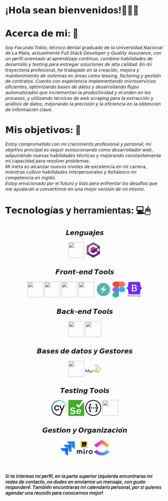 # ¡𝗛𝗼𝗹𝗮 𝘀𝗲𝗮𝗻 𝗯𝗶𝗲𝗻𝘃𝗲𝗻𝗶𝗱𝗼s!👨‍💻👋


# 𝗔𝗰𝗲𝗿𝗰𝗮 𝗱𝗲 𝗺𝗶:  💬

𝘚𝘰𝘺 𝘍𝘢𝘤𝘶𝘯𝘥𝘰 𝘛𝘰𝘣𝘪𝘰, 𝘵𝘦́𝘤𝘯𝘪𝘤𝘰 𝘥𝘦𝘯𝘵𝘢𝘭 𝘨𝘳𝘢𝘥𝘶𝘢𝘥𝘰 𝘥𝘦 𝘭𝘢 𝘜𝘯𝘪𝘷𝘦𝘳𝘴𝘪𝘥𝘢𝘥 𝘕𝘢𝘤𝘪𝘰𝘯𝘢𝘭 𝘥𝘦 𝘓𝘢 𝘗𝘭𝘢𝘵𝘢, 𝘢𝘤𝘵𝘶𝘢𝘭𝘮𝘦𝘯𝘵𝘦 𝘍𝘶𝘭𝘭 𝘚𝘵𝘢𝘤𝘬 𝘋𝘦𝘷𝘦𝘭𝘰𝑝𝘦𝘳 𝘺 𝘘𝘶𝘢𝘭𝘪𝘵𝘺 𝘈𝘴𝘴𝘶𝘳𝘢𝘯𝘤𝘦, 𝘤𝘰𝘯 𝘶𝘯 𝑝𝘦𝘳𝘧𝘪𝘭 𝘰𝘳𝘪𝘦𝘯𝘵𝘢𝘥𝘰 𝘢𝘭 𝘢𝑝𝘳𝘦𝘯𝘥𝘪𝘻𝘢𝘫𝘦 𝘤𝘰𝘯𝘵𝘪𝘯𝘶𝘰, 𝘤𝘰𝘮𝘣𝘪𝘯𝘰 𝘩𝘢𝘣𝘪𝘭𝘪𝘥𝘢𝘥𝘦𝘴 𝘥𝘦 𝘥𝘦𝘴𝘢𝘳𝘳𝘰𝘭𝘭𝘰 𝘺 𝘵𝘦𝘴𝘵𝘪𝘯𝘨 𝑝𝘢𝘳𝘢 𝘦𝘯𝘵𝘳𝘦𝘨𝘢𝘳 𝘴𝘰𝘭𝘶𝘤𝘪𝘰𝘯𝘦𝘴 𝘥𝘦 𝘢𝘭𝘵𝘢 𝘤𝘢𝘭𝘪𝘥𝘢𝘥.
𝘌𝘯 𝘮𝘪 𝘵𝘳𝘢𝘺𝘦𝘤𝘵𝘰𝘳𝘪𝘢 𝑝𝘳𝘰𝘧𝘦𝘴𝘪𝘰𝘯𝘢𝘭, 𝘩𝘦 𝘵𝘳𝘢𝘣𝘢𝘫𝘢𝘥𝘰 𝘦𝘯 𝘭𝘢 𝘤𝘳𝘦𝘢𝘤𝘪𝘰́𝘯, 𝘮𝘦𝘫𝘰𝘳𝘢 𝘺 𝘮𝘢𝘯𝘵𝘦𝘯𝘪𝘮𝘪𝘦𝘯𝘵𝘰 𝘥𝘦 𝘴𝘪𝘴𝘵𝘦𝘮𝘢𝘴 𝘦𝘯 𝘢́𝘳𝘦𝘢𝘴 𝘤𝘰𝘮𝘰 𝘭𝘦𝘢𝘴𝘪𝘯𝘨, 𝘧𝘢𝘤𝘵𝘰𝘳𝘪𝘯𝘨 𝘺 𝘨𝘦𝘴𝘵𝘪𝘰́𝘯 𝘥𝘦 𝘤𝘰𝘯𝘵𝘳𝘢𝘵𝘰𝘴. 𝘊𝘶𝘦𝘯𝘵𝘰 𝘤𝘰𝘯 𝘦𝘹𝑝𝘦𝘳𝘪𝘦𝘯𝘤𝘪𝘢 𝘪𝘮𝑝𝘭𝘦𝘮𝘦𝘯𝘵𝘢𝘯𝘥𝘰 𝘮𝘪𝘤𝘳𝘰𝘴𝘦𝘳𝘷𝘪𝘤𝘪𝘰𝘴 𝘦𝘧𝘪𝘤𝘪𝘦𝘯𝘵𝘦𝘴, 𝘰𝑝𝘵𝘪𝘮𝘪𝘻𝘢𝘯𝘥𝘰 𝘣𝘢𝘴𝘦𝘴 𝘥𝘦 𝘥𝘢𝘵𝘰𝘴 𝘺 𝘥𝘦𝘴𝘢𝘳𝘳𝘰𝘭𝘭𝘢𝘯𝘥𝘰 𝘧𝘭𝘶𝘫𝘰𝘴 𝘢𝘶𝘵𝘰𝘮𝘢𝘵𝘪𝘻𝘢𝘥𝘰𝘴 𝘲𝘶𝘦 𝘪𝘯𝘤𝘳𝘦𝘮𝘦𝘯𝘵𝘢𝘯 𝘭𝘢 𝑝𝘳𝘰𝘥𝘶𝘤𝘵𝘪𝘷𝘪𝘥𝘢𝘥 𝘺 𝘦𝘭 𝘰𝘳𝘥𝘦𝘯 𝘦𝘯 𝘭𝘰𝘴 𝑝𝘳𝘰𝘤𝘦𝘴𝘰𝘴, 𝘺 𝘶𝘵𝘪𝘭𝘪𝘻𝘢𝘯𝘥𝘰 𝘵𝘦́𝘤𝘯𝘪𝘤𝘢𝘴 𝘥𝘦 𝘸𝘦𝘣 𝘴𝘤𝘳𝘢𝑝𝘪𝘯𝘨 𝑝𝘢𝘳𝘢 𝘭𝘢 𝘦𝘹𝘵𝘳𝘢𝘤𝘤𝘪𝘰́𝘯 𝘺 𝘢𝘯𝘢́𝘭𝘪𝘴𝘪𝘴 𝘥𝘦 𝘥𝘢𝘵𝘰𝘴, 𝘮𝘦𝘫𝘰𝘳𝘢𝘯𝘥𝘰 𝘭𝘢 𝑝𝘳𝘦𝘤𝘪𝘴𝘪𝘰́𝘯 𝘺 𝘭𝘢 𝘦𝘧𝘪𝘤𝘪𝘦𝘯𝘤𝘪𝘢 𝘦𝘯 𝘭𝘢 𝘰𝘣𝘵𝘦𝘯𝘤𝘪𝘰́𝘯 𝘥𝘦 𝘪𝘯𝘧𝘰𝘳𝘮𝘢𝘤𝘪𝘰́𝘯 𝘤𝘭𝘢𝘷𝘦.
</br>

# 𝗠𝗶𝘀 𝗼𝗯𝗷𝗲𝘁𝗶𝘃𝗼𝘀:  🔮
𝘌𝘴𝘵𝘰𝘺 𝘤𝘰𝘮𝑝𝘳𝘰𝘮𝘦𝘵𝘪𝘥𝘰 𝘤𝘰𝘯 𝘮𝘪 𝘤𝘳𝘦𝘤𝘪𝘮𝘪𝘦𝘯𝘵𝘰 𝑝𝘳𝘰𝘧𝘦𝘴𝘪𝘰𝘯𝘢𝘭 𝘺 𝑝𝘦𝘳𝘴𝘰𝘯𝘢𝘭, 𝘮𝘪 𝘰𝘣𝘫𝘦𝘵𝘪𝘷𝘰 𝑝𝘳𝘪𝘯𝘤𝘪𝑝𝘢𝘭 𝘦𝘴 𝘴𝘦𝘨𝘶𝘪𝘳 𝘦𝘷𝘰𝘭𝘶𝘤𝘪𝘰𝘯𝘢𝘯𝘥𝘰 𝘤𝘰𝘮𝘰 𝘥𝘦𝘴𝘢𝘳𝘳𝘰𝘭𝘭𝘢𝘥𝘰𝘳 𝘸𝘦𝘣, 𝘢𝘥𝘲𝘶𝘪𝘳𝘪𝘦𝘯𝘥𝘰 𝘯𝘶𝘦𝘷𝘢𝘴 𝘩𝘢𝘣𝘪𝘭𝘪𝘥𝘢𝘥𝘦𝘴 𝘵𝘦́𝘤𝘯𝘪𝘤𝘢𝘴 𝘺 𝘮𝘦𝘫𝘰𝘳𝘢𝘯𝘥𝘰 𝘤𝘰𝘯𝘴𝘵𝘢𝘯𝘵𝘦𝘮𝘦𝘯𝘵𝘦 𝘮𝘪 𝘤𝘢𝑝𝘢𝘤𝘪𝘥𝘢𝘥 𝑝𝘢𝘳𝘢 𝘳𝘦𝘴𝘰𝘭𝘷𝘦𝘳 𝑝𝘳𝘰𝘣𝘭𝘦𝘮𝘢𝘴.
 </br>
𝘔𝘪 𝘮𝘦𝘵𝘢 𝘦𝘴 𝘢𝘭𝘤𝘢𝘯𝘻𝘢𝘳 𝘯𝘶𝘦𝘷𝘰𝘴 𝘯𝘪𝘷𝘦𝘭𝘦𝘴 𝘥𝘦 𝘦𝘹𝘤𝘦𝘭𝘦𝘯𝘤𝘪𝘢 𝘦𝘯 𝘮𝘪 𝘤𝘢𝘳𝘳𝘦𝘳𝘢, 𝘮𝘪𝘦𝘯𝘵𝘳𝘢𝘴 𝘤𝘶𝘭𝘵𝘪𝘷𝘰 𝘩𝘢𝘣𝘪𝘭𝘪𝘥𝘢𝘥𝘦𝘴 𝘪𝘯𝘵𝘦𝘳𝑝𝘦𝘳𝘴𝘰𝘯𝘢𝘭𝘦𝘴 𝘺 𝘧𝘰𝘳𝘵𝘢𝘭𝘦𝘻𝘤𝘰 𝘮𝘪 𝘤𝘰𝘮𝑝𝘦𝘵𝘦𝘯𝘤𝘪𝘢 𝘦𝘯 𝘪𝘯𝘨𝘭𝘦́𝘴.
 </br>
𝘌𝘴𝘵𝘰𝘺 𝘦𝘮𝘰𝘤𝘪𝘰𝘯𝘢𝘥𝘰 𝑝𝘰𝘳 𝘦𝘭 𝘧𝘶𝘵𝘶𝘳𝘰 𝘺 𝘭𝘪𝘴𝘵𝘰 𝑝𝘢𝘳𝘢 𝘦𝘯𝘧𝘳𝘦𝘯𝘵𝘢𝘳 𝘭𝘰𝘴 𝘥𝘦𝘴𝘢𝘧í𝘰𝘴 𝘲𝘶𝘦 𝘮𝘦 𝘢𝘺𝘶𝘥𝘢𝘳𝘢́𝘯 𝘢 𝘤𝘰𝘯𝘷𝘦𝘳𝘵𝘪𝘳𝘮𝘦 𝘦𝘯 𝘶𝘯𝘢 𝘮𝘦𝘫𝘰𝘳 𝘷𝘦𝘳𝘴𝘪𝘰́𝘯 𝘥𝘦 𝘮í 𝘮𝘪𝘴𝘮𝘰.

# 𝗧𝗲𝗰𝗻𝗼𝗹𝗼𝗴í𝗮𝘀 y herramientas: 💻🖱

<h2 align="center">𝙇𝙚𝙣𝙜𝙪𝙖𝙟𝙚𝙨</h2>
<div class="image-container" align="center" >
<a ><img src="https://github.com/Facundotobio/Facundotobio/assets/109319944/71de8592-9798-4fe5-a8c6-356adf2120fe" width="50" height="50"/> </a>
<a><img src="https://raw.githubusercontent.com/devicons/devicon/master/icons/csharp/csharp-original.svg"  width="50" height="50"/> </a>
</div>

<h2 align="center"> 𝙁𝙧𝙤𝙣𝙩-𝙚𝙣𝙙 𝙏𝙤𝙤𝙡𝙨</h2>
<div align="center">
<a><img src="https://github.com/Facundotobio/Facundotobio/assets/109319944/80550929-9024-4e8b-a048-29e671d7095c"  width="50" height="50"/> </a>
<a><img src="https://github.com/Facundotobio/Facundotobio/assets/109319944/a0f9128c-b352-43fb-b8fe-4bee305fb247"  width="50" height="50"/> </a>
<a><img src="https://github.com/Facundotobio/Facundotobio/assets/109319944/38d4dd66-fe1c-4e73-8400-e560e11f0359"  width="50" height="50"/> </a>
<a><img src="https://github.com/Facundotobio/Facundotobio/assets/109319944/7653ad66-31e0-4fde-a8db-af5577acb7d3"  width="50" height="50"/> </a>
<a><img  src="./chackraUI.png" width="50" height="50" /> </a>
<a><img  src="./figma.png" width="40" height="50"/> </a>
<a><img src="https://raw.githubusercontent.com/devicons/devicon/master/icons/bootstrap/bootstrap-plain-wordmark.svg" width="50" height="50"/> </a>
</div>

<h2 align="center"> 𝘽𝙖𝙘𝙠-𝙚𝙣𝙙 𝙏𝙤𝙤𝙡𝙨</h2>
<div align="center">
<a><img src="https://github.com/Facundotobio/Facundotobio/assets/109319944/2cba8b15-82c2-465a-a8cc-13ecc3a3cb61" width="50" height="50"/> </a>
<a><img src="https://github.com/Facundotobio/Facundotobio/assets/109319944/acbdbad7-afe3-408b-9a66-392334194dfe"  width="50" height="50"/> </a>

</div>

<h2 align="center"> 𝘽𝙖𝙨𝙚𝙨 𝙙𝙚 𝙙𝙖𝙩𝙤𝙨 𝙮 𝙂𝙚𝙨𝙩𝙤𝙧𝙚𝙨</h2>
<div align="center">
<a><img src="https://github.com/Facundotobio/Facundotobio/assets/109319944/d9acd696-1176-4f86-b02d-f3abb86b775e"  width="50" height="50"/> </a>
<a><img src="https://raw.githubusercontent.com/devicons/devicon/master/icons/mysql/mysql-original-wordmark.svg"  width="50" height="50"/> </a>
</div>

<h2 align="center">𝙏𝙚𝙨𝙩𝙞𝙣𝙜 𝙏𝙤𝙤𝙡𝙨</h2>
<div align="center" >
<a ><img src="./cypressLogo.png" width="50" height="50"/> </a>
<a><img src="./selenium.jpg" width="50" height="50"/> </a>
<a><img src="./swagger.svg" width="50" height="50"/> </a>
<a><img src="https://github.com/Facundotobio/Facundotobio/assets/109319944/6f1929aa-16fd-4a28-bdb3-376e8ece558b"  width="50" height="50"/> </a>
</div>

<h2 align="center">𝙂𝙚𝙨𝙩𝙞𝙤𝙣 𝙮 𝙊𝙧𝙜𝙖𝙣𝙞𝙯𝙖𝙘𝙞𝙤́𝙣</h2>
<div class="image-container" align="center" >
<a ><img src="./jira.svg" width="50" height="50"/> </a>
<a><img src="./miro.svg" width="50" height="50"/> </a>
<a><img src="/ClickUp.png"  width="50" height="50"/> </a>
</div>

<br />
<br />

<h4>𝘚𝘪 𝘵𝘦 𝘪𝘯𝘵𝘦𝘳𝘦𝘴𝘰 𝘮𝘪 𝑝𝘦𝘳𝘧𝘪𝘭, 𝘦𝘯 𝘭𝘢 𝑝𝘢𝘳𝘵𝘦 𝘴𝘶𝑝𝘦𝘳𝘪𝘰𝘳 𝘪𝘻𝘲𝘶𝘪𝘦𝘳𝘥𝘢 𝘦𝘯𝘤𝘰𝘯𝘵𝘳𝘢𝘳𝘢𝘴 𝘮𝘪 𝘳𝘦𝘥𝘦𝘴 𝘥𝘦 𝘤𝘰𝘯𝘵𝘢𝘤𝘵𝘰, 𝘯𝘰 𝘥𝘶𝘥𝘦𝘴 𝘦𝘯 𝘦𝘯𝘷𝘪𝘢𝘳𝘮𝘦 𝘶𝘯 𝘮𝘦𝘯𝘴𝘢𝘫𝘦, 𝘤𝘰𝘯 𝘨𝘶𝘴𝘵𝘰 𝘳𝘦𝘴𝑝𝘰𝘯𝘥𝘦𝘳𝘦́.
𝘛𝘢𝘮𝘣𝘪𝘦́𝘯 𝘦𝘯𝘤𝘰𝘯𝘵𝘳𝘢𝘳𝘢𝘴 𝘮𝘪 𝘤𝘢𝘭𝘦𝘯𝘥𝘢𝘳𝘪𝘰 𝑝𝘦𝘳𝘴𝘰𝘯𝘢𝘭, 𝑝𝘰𝘳 𝘴𝘪 𝘲𝘶𝘪𝘦𝘳𝘦𝘴 𝘢𝘨𝘦𝘯𝘥𝘢𝘳 𝘶𝘯𝘢 𝘳𝘦𝘶𝘯𝘪𝘰́𝘯 𝑝𝘢𝘳𝘢 𝘤𝘰𝘯𝘰𝘤𝘦𝘳𝘯𝘰𝘴 𝘮𝘦𝘫𝘰𝘳!</h4>